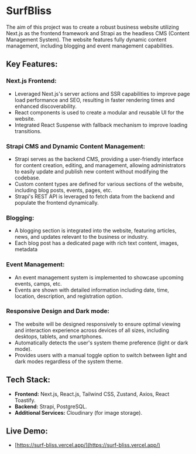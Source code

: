 # SurfBliss

The aim of this project was to create a robust business website utilizing Next.js as the frontend framework and Strapi as the headless CMS (Content Management System). The website features fully dynamic content management, including blogging and event management capabilities.

## Key Features:

### Next.js Frontend:
- Leveraged Next.js's server actions and SSR capabilities to improve page load performance and SEO, resulting in faster rendering times and enhanced discoverability.
- React components is used to create a modular and reusable UI for the website.
- Integrated React Suspense with fallback mechanism to improve loading transitions.

### Strapi CMS and Dynamic Content Management:
- Strapi serves as the backend CMS, providing a user-friendly interface for content creation, editing, and management, allowing administrators to easily update and publish new content without modifying the codebase.
- Custom content types are defined for various sections of the website, including blog posts, events, pages, etc.
- Strapi's REST API is leveraged to fetch data from the backend and populate the frontend dynamically.

### Blogging:
- A blogging section is integrated into the website, featuring articles, news, and updates relevant to the business or industry.
- Each blog post has a dedicated page with rich text content, images, metadata

### Event Management:
- An event management system is implemented to showcase upcoming events, camps, etc.
- Events are shown with detailed information including date, time, location, description, and registration option.

### Responsive Design and Dark mode:
- The website will be designed responsively to ensure optimal viewing and interaction experience across devices of all sizes, including desktops, tablets, and smartphones.
- Automatically detects the user's system theme preference (light or dark mode).
- Provides users with a manual toggle option to switch between light and dark modes regardless of the system theme.

## Tech Stack:
- **Frontend:** Next.js, React.js, Tailwind CSS, Zustand, Axios, React Toastify.
- **Backend:** Strapi, PostgreSQL.
- **Additional Services:** Cloudinary (for image storage).

## Live Demo:
- [https://surf-bliss.vercel.app/](https://surf-bliss.vercel.app/)
